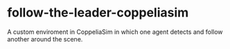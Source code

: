 # follow-the-leader-coppeliasim
 A custom enviroment in CoppeliaSim in which one agent detects and follow another around the scene.
